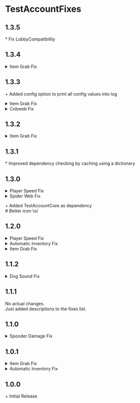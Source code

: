 # TestAccountFixes

## 1.3.5

\* Fix LobbyCompatibility

## 1.3.4

<details> 
  <summary>Item Grab Fix</summary> 

\* Fixed performance issues when loading a lot of items<br>

</details>

## 1.3.3

\+ Added config option to print all config values into log<br>

<details> 
  <summary>Item Grab Fix</summary> 

\* Fixed pre-game item grabbing<br>
\# Pre-game item grabbing now defaults to false<br>

</details>

<details> 
  <summary>Cobweb Fix</summary> 

\* Hopefully fixed all issues<br>

</details>

## 1.3.2

<details> 
  <summary>Item Grab Fix</summary> 

\+ Added a bit more information about the incompatible mods warning<br>
\- Removed useless code<br>
\* Fixed dependency checker cache. Turns out, writing into the cache makes it work :)<br>
\* Fixed issues with Boombox Controller<br>

</details>

## 1.3.1

\* Improved dependency checking by caching using a dictionary<br>

## 1.3.0

<details> 
  <summary>Player Speed Fix</summary> 

\+ Added a cooldown. Now checks should only run every 1 second<br>

</details>

<details> 
  <summary>Spider Web Fix</summary> 

\+ Added a cooldown. Now checks should only run every 1 second<br>

</details>

\+ Added TestAccountCore as dependency<br>
\# Better icon \\o/<br>

## 1.2.0

<details> 
  <summary>Player Speed Fix</summary> 

\+ Added Player Speed Fix, which fixes players being critically injured while not under 20 HP<br>

</details>

<details> 
  <summary>Automatic Inventory Fix</summary> 

\* Hopefully fixed all issues concerning infinite "Giving up" loops<br>
\* Hopefully fixed all issues with items becoming invisible<br>

</details>

<details> 
  <summary>Item Grab Fix</summary> 

\+ Added config option to enable/disable pre-game item grabbing<br>

</details>

## 1.1.2

<details> 
  <summary>Dog Sound Fix</summary> 

\+ Fixed "modern" silent sprint<br>
\* Fixed the fix<br>

</details>

## 1.1.1

No actual changes.<br>
Just added descriptions to the fixes list.

## 1.1.0

<details> 
  <summary>Spooder Damage Fix</summary> 

\+ Added the Spooder Damage "Fix", which is disabled by default, and changes the damage value for spooders (Aka
spiders)<br>

</details>

## 1.0.1

<details> 
  <summary>Item Grab Fix</summary> 

\* Fixed non-grabbable item being prioritized over InteractTriggers (Should fix issues with sell desk)<br>

</details>

<details> 
  <summary>Automatic Inventory Fix</summary> 

\+ Integrated original [InventoryFixPlugin](https://thunderstore.io/c/lethal-company/p/DOkge/InventoryFixPlugin/). If
you have the original installed, the original will be used instead<br>

</details>

## 1.0.0

\+ Initial Release<br>
